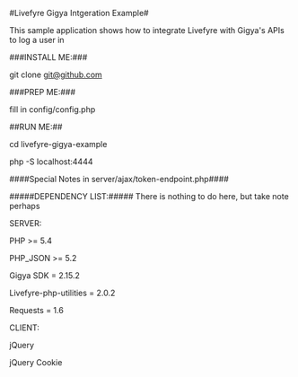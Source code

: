 #Livefyre Gigya Intgeration Example#

This sample application shows how to integrate Livefyre with Gigya's APIs to log a user in


###INSTALL ME:###

git clone git@github.com


###PREP ME:###

fill in config/config.php


##RUN ME:##

cd livefyre-gigya-example

php -S localhost:4444




####Special Notes in server/ajax/token-endpoint.php####




#####DEPENDENCY LIST:#####
There is nothing to do here, but take note perhaps


SERVER:

PHP 						>= 	5.4

PHP_JSON					>=	5.2

Gigya SDK					=	2.15.2

Livefyre-php-utilities		=	2.0.2

Requests					=	1.6


CLIENT:

jQuery

jQuery Cookie


